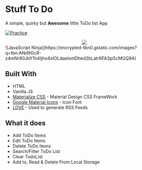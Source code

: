 # Stuff To Do
A simple, quirky but __Awesome__ little ToDo list App

[![Practice](https://img.shields.io/badge/Practice-JavaScript-yellow.svg)](http://www.esankole.gq/todolist/)

<div style="text-align:center;">
<img src="https://i.imgur.com/SeUttrI.png"/>
</div>
![JavaScript Ninja](https://encrypted-tbn0.gstatic.com/images?q=tbn:ANd9GcR-z4mNr80JbY1h4Ijho4xIOLdaeIsmDhed2bLatr6FA3pGcMGQ9A)

## Built With

* HTML
* Vanilla JS
* [Materialize CSS](http://www.materializecss.com/) - Material Design CSS FrameWork
* [Google Material Icons](https://maven.apache.org/) - Icon Font
* [LOVE](https://rometools.github.io/rome/) - Used to generate RSS Feeds

## What it does

* Add ToDo Items
* Edit ToDo Items
* Delete ToDo Items
* Search/Filter ToDo List
* Clear TodoList
* Add to, Read & Delete From Local Storage

 <!-- ![JavaScript Ninja](https://encrypted-tbn0.gstatic.com/images?q=tbn:ANd9GcR-z4mNr80JbY1h4Ijho4xIOLdaeIsmDhed2bLatr6FA3pGcMGQ9A) -->